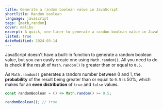 ```yaml
---
title: Generate a random boolean value in JavaScript
shortTitle: Random boolean
language: javascript
tags: [math,random]
cover: malibu
excerpt: A quick, one-liner to generate a random boolean value in JavaScript.
listed: true
dateModified: 2024-03-14
---
```


JavaScript doesn't have a built-in function to generate a random boolean value, but you can easily create one using `Math.random()`. All you need to do is check if the result of `Math.random()` is greater than or equal to `0.5`.

As `Math.random()` generates a random number between 0 and 1, the **probability** of the result being greater than or equal to `0.5` is 50%, which makes for an **even distribution** of `true` and `false` values.

```js
const randomBoolean = () => Math.random() >= 0.5;

randomBoolean(); // true
```
